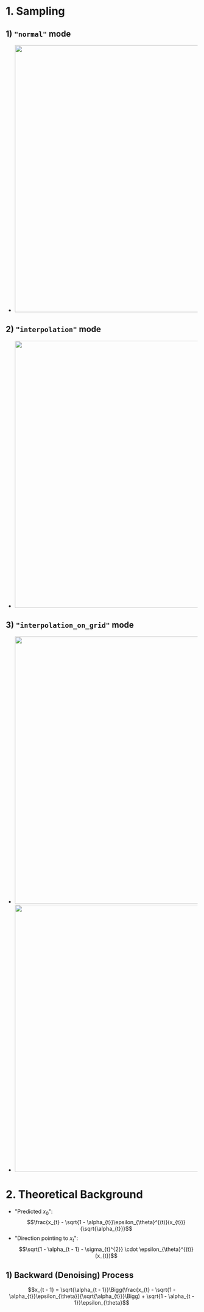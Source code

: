 # 1. Sampling
## 1) `"normal"` mode
- <img src="https://github.com/KimRass/KimRass/assets/67457712/e3e4731d-98cc-41de-b63b-9d3136bcbaed" width="700">
## 2) `"interpolation"` mode
- <img src="https://github.com/KimRass/KimRass/assets/67457712/8403ce36-c1d0-4289-874d-1ca48cec8f9d" width="700">
## 3) `"interpolation_on_grid"` mode
- <img src="https://github.com/KimRass/KimRass/assets/67457712/127dc5a2-4b56-4d59-af74-460848aceb50" width="700">
- <img src="https://github.com/KimRass/KimRass/assets/67457712/40a5c5a9-379b-4fd8-9659-1dc933e48c3e" width="700">

# 2. Theoretical Background
- "Predicted $x_{0}$":
$$\frac{x_{t} - \sqrt{1 - \alpha_{t}}\epsilon_{\theta}^{(t)}(x_{t})}{\sqrt{\alpha_{t}}}$$
- "Direction pointing to $x_{t}$":
$$\sqrt{1 - \alpha_{t - 1} - \sigma_{t}^{2}} \cdot \epsilon_{\theta}^{(t)}(x_{t})$$
## 1) Backward (Denoising) Process
$$x_{t - 1} = \sqrt{\alpha_{t - 1}}\Bigg(\frac{x_{t} - \sqrt{1 - \alpha_{t}}\epsilon_{\theta}}{\sqrt{\alpha_{t}}}\Bigg) + \sqrt{1 - \alpha_{t - 1}}\epsilon_{\theta}$$